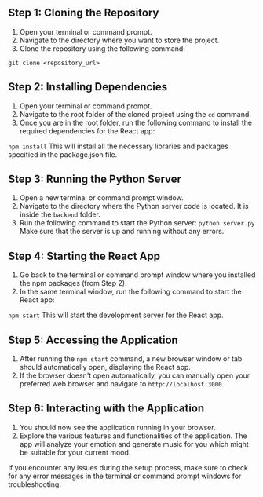 ## Step 1: Cloning the Repository

1. Open your terminal or command prompt.
2. Navigate to the directory where you want to store the project.
3. Clone the repository using the following command:

`git clone <repository_url>`

## Step 2: Installing Dependencies

1. Open your terminal or command prompt.
2. Navigate to the root folder of the cloned project using the `cd` command.
3. Once you are in the root folder, run the following command to install the required dependencies for the React app:


`npm install`
This will install all the necessary libraries and packages specified in the package.json file.

## Step 3: Running the Python Server

1. Open a new terminal or command prompt window.
2. Navigate to the directory where the Python server code is located. It is inside the `backend` folder.
3. Run the following command to start the Python server:
`python server.py`
Make sure that the server is up and running without any errors.

## Step 4: Starting the React App

1. Go back to the terminal or command prompt window where you installed the npm packages (from Step 2).
2. In the same terminal window, run the following command to start the React app:

`npm start`
This will start the development server for the React app.


## Step 5: Accessing the Application

1. After running the `npm start` command, a new browser window or tab should automatically open, displaying the React app.
2. If the browser doesn't open automatically, you can manually open your preferred web browser and navigate to `http://localhost:3000`.

## Step 6: Interacting with the Application

1. You should now see the application running in your browser.
2. Explore the various features and functionalities of the application. The app will analyze your emotion and generate music for you which might be suitable for your current mood.

If you encounter any issues during the setup process, make sure to check for any error messages in the terminal or command prompt windows for troubleshooting.
